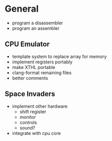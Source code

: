 # General
* program a disassembler
* program an assembler

## CPU Emulator
* template system to replace array for memory
* implement registers portably
* make XTHL portable
* clang-format remaining files
* better comments

## Space Invaders
* implement other hardware
    * shift register
    * monitor
    * controls
    * sound?
* integrate with cpu core